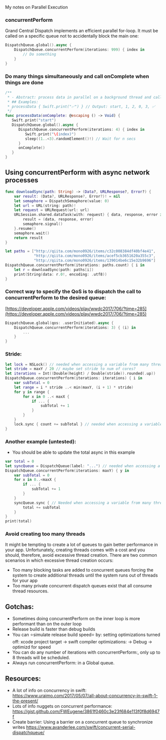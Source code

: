 My notes on Parallel Execution <!--more-->

### concurrentPerform
Grand Central Dispatch implements an efficient parallel for-loop. It must be called on a specific queue not to accidentally block the main one:

```swift
DispatchQueue.global().async {
    DispatchQueue.concurrentPerform(iterations: 999) { index in
        // Do something
    }
}
```

### Do many things simultaneously and call onComplete when things are done
```swift
/**
 * - Abstract: process data in parallel on a background thread and calls a onComplete when it's complete
 * ## Examples:
 * processData { Swift.print("✅") } // Output: start, 1, 2, 0, 3, ✅
 */
func processData(onComplete: @escaping () -> Void) {
   Swift.print("start")
   DispatchQueue.global().async {
      DispatchQueue.concurrentPerform(iterations: 4) { index in
         Swift.print("\(index)")
         sleep((1..<3).randomElement()!) // Wait for n secs
      }
      onComplete()
   }
}
```

## Using concurrentPerform with async network processes
```swift
func downloadSync(path: String) -> (Data?, URLResponse?, Error?) {
    var result: (Data?, URLResponse?, Error?)! = nil
    let semaphore = DispatchSemaphore(value: 0)
    let url = URL(string: path)!
    let request = URLRequest(url: url)
    URLSession.shared.dataTask(with: request) { data, response, error in // async operation
        result = (data, response, error)
        semaphore.signal()
    }.resume()
    semaphore.wait()
    return result
}

let paths = ["http://qiita.com/mono0926/items/c32c008384df40bf4e41",
             "http://qiita.com/mono0926/items/acef5cb3651620a355c3",
             "http://qiita.com/mono0926/items/139014be6c15e32b9696"]
DispatchQueue.concurrentPerform(iterations: paths.count) { i in
    let r = downloadSync(path: paths[i])
    print(String(data: r.0!, encoding: .utf8))
}

```

### Correct way to specify the QoS is to dispatch the call to concurrentPerform to the desired queue:
[https://developer.apple.com/videos/play/wwdc2017/706/?time=285](https://developer.apple.com/videos/play/wwdc2017/706/?time=285)
```swift
DispatchQueue.global(qos: .userInitiated).async {
    DispatchQueue.concurrentPerform(iterations: 3) { (i) in
        ...
    }
}
```

### Stride:
```swift
let lock = NSLock() // needed when accessing a variable from many threads
let stride = maxY / 20 // maybe set stride to num of cores?
let iterations = Int((Double(height) / Double(stride)).rounded(.up))
DispatchQueue.concurrentPerform(iterations: iterations) { i in
    var subTotal = 0
    let range = i * stride ..< min(maxY, (i + 1) * stride)
    for y in range {
        for x in 0 ..< maxX {
            if ... {
                subTotal += 1
            }
        }
    }
    lock.sync { count += subTotal } // needed when accessing a variable from many threads
}
```

### Another example (untested):
- You should be able to update the total async in this example
```swift
var total = 0
let syncQueue = DispatchQueue(label: "...") // needed when accessing a variable from many threads
DispatchQueue.concurrentPerform(iterations: maxY) { y in
    var subTotal = 0
    for x in 0..<maxX {
        if ... {
            subTotal += 1
        }
    }
    syncQueue.sync { // Needed when accessing a variable from many threads
        total += subTotal
    }
}
print(total)
```

### Avoid creating too many threads
It might be tempting to create a lot of queues to gain better performance in your app. Unfortunately, creating threads comes with a cost and you should, therefore, avoid excessive thread creation.
There are two common scenarios in which excessive thread creation occurs:
- Too many blocking tasks are added to concurrent queues forcing the system to create additional threads until the system runs out of threads for your app
- Too many private concurrent dispatch queues exist that all consume thread resources.

## Gotchas:
- Sometimes doing concurrentPerform on the inner loop is more performant than on the outer loop
- Release build is faster than debug builds
- You can ⭐simulate release build speed⭐ by: setting optimizations turned off: xcode project target -> swift compiler optimizations:  -> Debug -> optimizd for speed
- You can do any number of iterations with concurrentPerform:, only up to 8 threads will be scheduled.
- Always run concurrentPerform: in a Global queue.

## Resources:
- A lot of info on concurrency in swift: https://www.uraimo.com/2017/05/07/all-about-concurrency-in-swift-1-the-present/
- Lots of info nuggets on concurrent performance: https://gist.github.com/FWEugene/3861f0460c3e23f684e113f0f8d6947f
- Create barrier: Using a barrier on a concurrent queue to synchronize writes https://www.avanderlee.com/swift/concurrent-serial-dispatchqueue/
